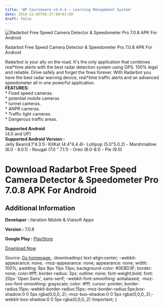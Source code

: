 ```yaml
---
title: 'WP Courseware v4.6.4 – Learning Management System'
date: 2019-12-05T06:37:00+01:00
draft: false
---
```


![Radarbot Free Speed Camera Detector & Speedometer Pro 7.0.8 APK For Android](https://i0.wp.com/apkhome.net/wp-content/uploads/2019/12/Radarbot-Free-Speed-Camera-Detector-Speedometer-Pro-7.0.8.png "Radarbot Free Speed Camera Detector & Speedometer Pro 7.0.8 APK For Android")

  

Radarbot Free Speed Camera Detector & Speedometer Pro 7.0.8 APK For Android

Radarbot is your ally on the road. It's the only application that combines real\*time alerts with the best radar detection system using GPS. 100% legal and reliable. Drive safely and forget the fines forever. With Radarbot you have the best radar warning device, real\*time traffic alerts and an advanced speedometer all in one powerful application.  
**FEATURES:**  
\* Fixed speed cameras.  
\* potential mobile cameras  
\* tunnel cameras.  
\* ANPR cameras.  
\* Traffic light cameras.  
\* Dangerous traffic areas.

**Supported Android**  
{4.0 and UP}  
**Supported Android Version**:-  
Jelly Bean(4.1"4.3.1)- KitKat (4.4"4.4.4)- Lollipop (5.0"5.0.2) - Marshmallow (6.0 - 6.0.1) - Nougat (7.0 " 7.1.1) - Oreo (8.0-8.1) - Pie (9.0)

Download Radarbot Free Speed Camera Detector & Speedometer Pro 7.0.8 APK For Android
====================================================================================

Additional Information
----------------------

**Developer :** Iteration Mobile & Vialsoft Apps

**Version :** 7.0.8

**Google Play :** [PlayStore](https://play.google.com/store/apps/details?id=com.vialsoft.radarbot_free)

  

[Download Now](https://store4app.co/post/radarbot-free-speed-camera-detector-amp-speedometer-pro-7-0-8-apk-for-android_1575450454)

  
Source: [Go homepage.](https://store4app.co/post/radarbot-free-speed-camera-detector-amp-speedometer-pro-7-0-8-apk-for-android_1575450454) .downloadtop{ text-align:center; -webkit-appearance: none; -moz-appearance: none; appearance: none; width: 100%; padding: 9px 9px 11px 13px; background-color: #0EBD3F; border: none; color:#fff; border-radius: 3px; outline: none; font-weight;bold; font: 20px 'Open Sans', sans-serif; -webkit-font-smoothing: antialiased; -moz-osx-font-smoothing: grayscale; color: #fff; cursor: pointer; border-radius:15px;-webkit-border-radius:15px;-moz-border-radius:5px;box-shadow:0 0 5px rgba(0,0,0,.2);-moz-box-shadow:0 0 5px rgba(0,0,0,.2);-webkit-box-shadow:0 0 5px rgba(0,0,0,.2) !important; }